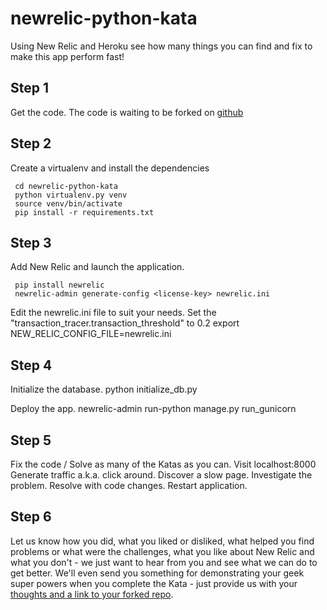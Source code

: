 newrelic-python-kata
==================

Using New Relic and Heroku see how many things you can find and fix to make this app perform fast!

Step 1
-------
Get the code. The code is waiting to be forked on [github](https://github.com/newrelic/newrelic-python-kata)

Step 2
-------
Create a virtualenv and install the dependencies

     cd newrelic-python-kata
     python virtualenv.py venv
     source venv/bin/activate
     pip install -r requirements.txt

Step 3
-------
Add New Relic and launch the application.

     pip install newrelic     
     newrelic-admin generate-config <license-key> newrelic.ini
Edit the newrelic.ini file to suit your needs.
Set the "transaction_tracer.transaction_threshold" to 0.2
     export NEW_RELIC_CONFIG_FILE=newrelic.ini 
     
Step 4
------
Initialize the database.
     python initialize_db.py

Deploy the app.
     newrelic-admin run-python manage.py run_gunicorn

Step 5
-------
Fix the code / Solve as many of the Katas as you can. 
Visit localhost:8000
Generate traffic a.k.a. click around.
Discover a slow page.
Investigate the problem.
Resolve with code changes.
Restart application.

Step 6
-------
Let us know how you did, what you liked or disliked, what helped you find problems or what were the challenges, what you like about New Relic and what you don't - we just want to hear from you and see what we can do to get better. We'll even send you something for demonstrating your geek super powers when you complete the Kata - just provide us with your [thoughts and a link to your forked repo](https://support.newrelic.com/home).
